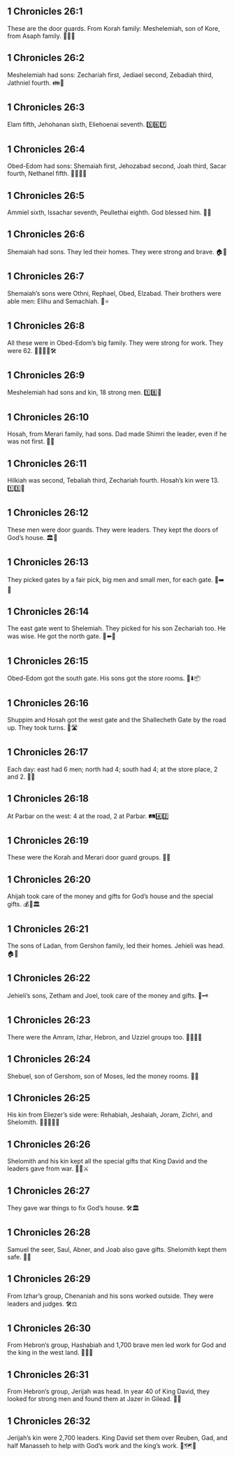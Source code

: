 ## 1 Chronicles 26:1
These are the door guards. From Korah family: Meshelemiah, son of Kore, from Asaph family. 🚪👨‍👦
## 1 Chronicles 26:2
Meshelemiah had sons: Zechariah first, Jediael second, Zebadiah third, Jathniel fourth. 👪🔢
## 1 Chronicles 26:3
Elam fifth, Jehohanan sixth, Eliehoenai seventh. 5️⃣6️⃣7️⃣
## 1 Chronicles 26:4
Obed-Edom had sons: Shemaiah first, Jehozabad second, Joah third, Sacar fourth, Nethanel fifth. 👨‍👦‍👦😊
## 1 Chronicles 26:5
Ammiel sixth, Issachar seventh, Peullethai eighth. God blessed him. 🙏✨
## 1 Chronicles 26:6
Shemaiah had sons. They led their homes. They were strong and brave. 🏠💪
## 1 Chronicles 26:7
Shemaiah’s sons were Othni, Rephael, Obed, Elzabad. Their brothers were able men: Elihu and Semachiah. 👬⭐
## 1 Chronicles 26:8
All these were in Obed-Edom’s big family. They were strong for work. They were 62. 👨‍👩‍👧‍👦🛠️
## 1 Chronicles 26:9
Meshelemiah had sons and kin, 18 strong men. 1️⃣8️⃣💪
## 1 Chronicles 26:10
Hosah, from Merari family, had sons. Dad made Shimri the leader, even if he was not first. 👑👦
## 1 Chronicles 26:11
Hilkiah was second, Tebaliah third, Zechariah fourth. Hosah’s kin were 13. 1️⃣3️⃣🧮
## 1 Chronicles 26:12
These men were door guards. They were leaders. They kept the doors of God’s house. 🏛️🚪
## 1 Chronicles 26:13
They picked gates by a fair pick, big men and small men, for each gate. 🎲➡️🚪
## 1 Chronicles 26:14
The east gate went to Shelemiah. They picked for his son Zechariah too. He was wise. He got the north gate. 🌅⬅️🧭
## 1 Chronicles 26:15
Obed-Edom got the south gate. His sons got the store rooms. 🧭⬇️📦
## 1 Chronicles 26:16
Shuppim and Hosah got the west gate and the Shallecheth Gate by the road up. They took turns. 🌇🛣️
## 1 Chronicles 26:17
Each day: east had 6 men; north had 4; south had 4; at the store place, 2 and 2. 🔢👀
## 1 Chronicles 26:18
At Parbar on the west: 4 at the road, 2 at Parbar. 🛤️4️⃣2️⃣
## 1 Chronicles 26:19
These were the Korah and Merari door guard groups. 👥🚪
## 1 Chronicles 26:20
Ahijah took care of the money and gifts for God’s house and the special gifts. 💰🎁🏛️
## 1 Chronicles 26:21
The sons of Ladan, from Gershon family, led their homes. Jehieli was head. 🏠👤
## 1 Chronicles 26:22
Jehieli’s sons, Zetham and Joel, took care of the money and gifts. 💼🗝️
## 1 Chronicles 26:23
There were the Amram, Izhar, Hebron, and Uzziel groups too. 👨‍👩‍👧‍👦
## 1 Chronicles 26:24
Shebuel, son of Gershom, son of Moses, led the money rooms. 🏦🔑
## 1 Chronicles 26:25
His kin from Eliezer’s side were: Rehabiah, Jeshaiah, Joram, Zichri, and Shelomith. 👨‍👩‍👧‍👦📜
## 1 Chronicles 26:26
Shelomith and his kin kept all the special gifts that King David and the leaders gave from war. 👑🎁⚔️
## 1 Chronicles 26:27
They gave war things to fix God’s house. 🛠️🏛️
## 1 Chronicles 26:28
Samuel the seer, Saul, Abner, and Joab also gave gifts. Shelomith kept them safe. 🎁🧰
## 1 Chronicles 26:29
From Izhar’s group, Chenaniah and his sons worked outside. They were leaders and judges. 🛠️⚖️
## 1 Chronicles 26:30
From Hebron’s group, Hashabiah and 1,700 brave men led work for God and the king in the west land. 💪👑🙏
## 1 Chronicles 26:31
From Hebron’s group, Jerijah was head. In year 40 of King David, they looked for strong men and found them at Jazer in Gilead. 👀📍
## 1 Chronicles 26:32
Jerijah’s kin were 2,700 leaders. King David set them over Reuben, Gad, and half Manasseh to help with God’s work and the king’s work. 👑🗺️🤝
